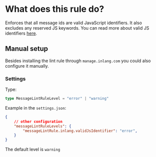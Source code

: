 # What does this rule do?

Enforces that all message ids are valid JavaScript identifiers. It also excludes any reserved JS keywords.
You can read more about valid JS identifiers [here](https://developer.mozilla.org/en-US/docs/Web/JavaScript/Reference/Lexical_grammar#identifiers).

## Manual setup

Besides installing the lint rule through `manage.inlang.com` you could also configure it manually.

### Settings

Type:
```ts
type MessageLintRuleLevel = "error" | "warning"
```

Example in the `settings.json`:
```json
{
    // other configuration
    "messageLintRuleLevels": {
		"messageLintRule.inlang.validJsIdentifier": "error",
	}
}
```

The default level is `warning`
